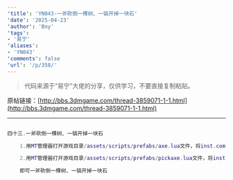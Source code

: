 ```yaml
---
'title': 'YN043-一斧砍倒一棵树、一镐开掉一块石'
'date': '2025-04-23'
'author': 'Bny'
'tags':
- '易宁'
'aliases':
- 'YN043'
'comments': false
'url': '/p/358/'
---
```


> 代码来源于“易宁”大佬的分享，仅供学习，不要直接复制粘贴。

原帖链接：[http://bbs.3dmgame.com/thread-3859071-1-1.html](http://bbs.3dmgame.com/thread-3859071-1-1.html)

---

```lua  

四十三.一斧砍倒一棵树、一镐开掉一块石

	1.用MT管理器打开游戏目录/assets/scripts/prefabs/axe.lua文件，将inst.components.tool:SetAction(ACTIONS.CHOP)替换为inst.components.tool:SetAction(ACTIONS.CHOP, 15)

	2.用MT管理器打开游戏目录/assets/scripts/prefabs/pickaxe.lua文件，将inst.components.tool:SetAction(ACTIONS.MINE)替换为inst.components.tool:SetAction(ACTIONS.MINE, 15)

	即可一斧砍倒一棵树、一镐开掉一块石

```  

